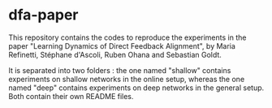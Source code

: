 # dfa-paper

This repository contains the codes to reproduce the experiments in the paper "Learning Dynamics of Direct Feedback Alignment", by Maria Refinetti, Stéphane d'Ascoli, Ruben Ohana and Sebastian Goldt.

It is separated into two folders : the one named "shallow" contains experiments on shallow networks in the online setup, whereas the one named "deep" contains experiments on deep networks in the general setup. Both contain their own README files.
